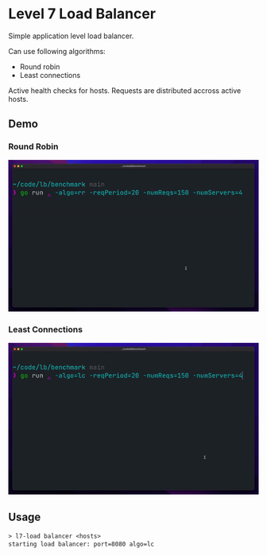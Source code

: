 # Level 7 Load Balancer

Simple application level load balancer.

Can use following algorithms:

- Round robin
- Least connections

Active health checks for hosts. Requests are distributed accross active hosts.

## Demo

### Round Robin

![Round robin demonstration gif](./public/rr.gif)

### Least Connections

![Least connections demonstration gif](./public/lc.gif)

## Usage

```
> l7-load balancer <hosts>
starting load balancer: port=8080 algo=lc
```

